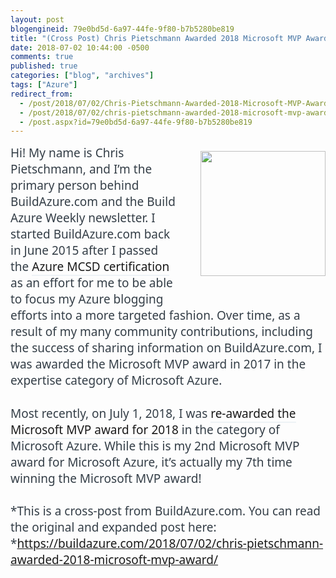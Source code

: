 ```yaml
---
layout: post
blogengineid: 79e0bd5d-6a97-44fe-9f80-b7b5280be819
title: "(Cross Post) Chris Pietschmann Awarded 2018 Microsoft MVP Award"
date: 2018-07-02 10:44:00 -0500
comments: true
published: true
categories: ["blog", "archives"]
tags: ["Azure"]
redirect_from: 
  - /post/2018/07/02/Chris-Pietschmann-Awarded-2018-Microsoft-MVP-Award-Cross-Post
  - /post/2018/07/02/chris-pietschmann-awarded-2018-microsoft-mvp-award-cross-post
  - /post.aspx?id=79e0bd5d-6a97-44fe-9f80-b7b5280be819
---
```

<!-- more -->
<p class="no-underline" style="box-sizing: border-box; border: 0px; font-family: 'Segoe UI', 'Open Sans', sans-serif; font-size: 19px; margin: 0px 0px 1.4em; outline: 0px; padding: 0px; vertical-align: baseline; caret-color: #343e47; color: #343e47;"><img class="alignright wp-image-2187" style="box-sizing: border-box; height: auto; max-width: 100%; display: inline; float: right; margin: 0.5em 0px 1.5em 2em;" src="https://i0.wp.com/buildazure.com/wp-content/uploads/2015/06/mvp_logo_horizontal_preferred_cyan300_rgb_300ppi.png?zoom=2&amp;resize=200%2C81&amp;ssl=1" alt="" width="200" height="81" data-attachment-id="2187" data-permalink="https://buildazure.com/about/mvp_logo_horizontal_preferred_cyan300_rgb_300ppi/" data-orig-file="https://i0.wp.com/buildazure.com/wp-content/uploads/2015/06/mvp_logo_horizontal_preferred_cyan300_rgb_300ppi.png?fit=751%2C303&amp;ssl=1" data-orig-size="751,303" data-comments-opened="1" data-image-meta="{&quot;aperture&quot;:&quot;0&quot;,&quot;credit&quot;:&quot;&quot;,&quot;camera&quot;:&quot;&quot;,&quot;caption&quot;:&quot;&quot;,&quot;created_timestamp&quot;:&quot;0&quot;,&quot;copyright&quot;:&quot;&quot;,&quot;focal_length&quot;:&quot;0&quot;,&quot;iso&quot;:&quot;0&quot;,&quot;shutter_speed&quot;:&quot;0&quot;,&quot;title&quot;:&quot;&quot;,&quot;orientation&quot;:&quot;0&quot;}" data-image-title="mvp_logo_horizontal_preferred_cyan300_rgb_300ppi" data-image-description="" data-medium-file="https://i0.wp.com/buildazure.com/wp-content/uploads/2015/06/mvp_logo_horizontal_preferred_cyan300_rgb_300ppi.png?fit=300%2C121&amp;ssl=1" data-large-file="https://i0.wp.com/buildazure.com/wp-content/uploads/2015/06/mvp_logo_horizontal_preferred_cyan300_rgb_300ppi.png?fit=751%2C303&amp;ssl=1" />Hi! My name is Chris Pietschmann, and I&rsquo;m the primary person behind BuildAzure.com and the Build Azure Weekly newsletter. I started BuildAzure.com back in June 2015 after I passed the <a style="box-sizing: border-box; border-width: 0px 0px 2px; border-bottom-style: solid; border-color: rgba(199, 214, 228, 0.298039); font-style: inherit; margin: 0px; outline: 0px; padding: 0px; vertical-align: baseline; color: #191919; text-decoration: none; transition: 0.2s ease-in-out;" href="https://buildazure.com/2015/07/16/mcsd-azure-solutions-architect-certification/">Azure MCSD certification</a> as an effort for me to be able to focus my Azure blogging efforts into a more targeted fashion. Over time, as a result of my many community contributions, including the success of sharing information on BuildAzure.com, I was awarded the Microsoft MVP award in 2017 in the expertise category of Microsoft Azure.
<p class="no-underline" style="box-sizing: border-box; border: 0px; font-family: 'Segoe UI', 'Open Sans', sans-serif; font-size: 19px; margin: 0px 0px 1.4em; outline: 0px; padding: 0px; vertical-align: baseline; caret-color: #343e47; color: #343e47;">Most recently, on July 1, 2018, I was <a style="box-sizing: border-box; border-width: 0px 0px 2px; border-bottom-style: solid; border-color: rgba(199, 214, 228, 0.298039); font-style: inherit; margin: 0px; outline: 0px; padding: 0px; vertical-align: baseline; color: #191919; text-decoration: none; transition: 0.2s ease-in-out;" href="https://mvp.microsoft.com/en-us/PublicProfile/4015549">re-awarded the Microsoft MVP award for 2018</a> in the category of Microsoft Azure. While this is my 2nd Microsoft MVP award for Microsoft Azure, it&rsquo;s actually my 7th time winning the Microsoft MVP award!
<p class="no-underline" style="box-sizing: border-box; border: 0px; font-family: 'Segoe UI', 'Open Sans', sans-serif; font-size: 19px; margin: 0px 0px 1.4em; outline: 0px; padding: 0px; vertical-align: baseline; caret-color: #343e47; color: #343e47;">*This is a cross-post from BuildAzure.com. You can read the original and expanded post here: *<a href="https://buildazure.com/2018/07/02/chris-pietschmann-awarded-2018-microsoft-mvp-award/"><span>https://buildazure.com/2018/07/02/chris-pietschmann-awarded-2018-microsoft-mvp-award/</span></a>
